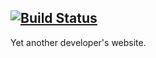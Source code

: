 [![Build Status](https://travis-ci.com/biancarosa/blog.svg?branch=master)](https://travis-ci.com/biancarosa/blog)
---
Yet another developer's website.
